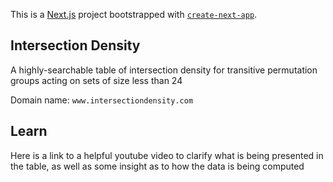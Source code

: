 This is a [Next.js](https://nextjs.org) project bootstrapped with [`create-next-app`](https://nextjs.org/docs/app/api-reference/cli/create-next-app).

## Intersection Density

A highly-searchable table of intersection density for 
transitive permutation groups acting on sets of size 
less than 24

Domain name: `www.intersectiondensity.com`

## Learn

Here is a link to a helpful youtube video to clarify
what is being presented in the table, as well as some
insight as to how the data is being computed

